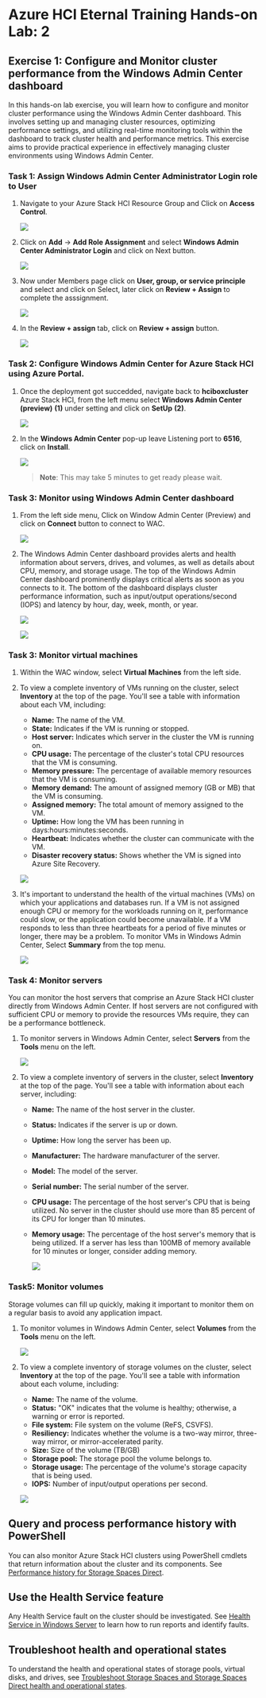 # Azure HCI Eternal Training Hands-on Lab: 2

## Exercise 1: Configure and Monitor cluster performance from the Windows Admin Center dashboard

In this hands-on lab exercise, you will learn how to configure and monitor cluster performance using the Windows Admin Center dashboard. This involves setting up and managing cluster resources, optimizing performance settings, and utilizing real-time monitoring tools within the dashboard to track cluster health and performance metrics. This exercise aims to provide practical experience in effectively managing cluster environments using Windows Admin Center.

### Task 1: Assign Windows Admin Center Administrator Login role to User 

1. Navigate to your Azure Stack HCI Resource Group and Click on **Access Control**.

    ![](./media/accesscontrol.png)

2. Click on **Add** -> **Add Role Assignment** and select **Windows Admin Center Administrator Login** and click on Next button.

    ![](./media/roleassign.png)

3. Now under Members page click on **User, group, or service principle** and select **<inject key="AzureAdUserEmail"></inject>** and click on Select, later click on **Review + Assign** to complete the asssignment.

   ![](./media/roletotheuser.png)

4. In the **Review + assign** tab, click on **Review + assign** button.

   ![](./media/roletotheuser1.png)


### Task 2: Configure Windows Admin Center for Azure Stack HCI using Azure Portal.

1. Once the deployment got succedded, navigate back to **hciboxcluster** Azure Stack HCI, from the left menu select **Windows Admin Center (preview)** **(1)** under setting and click on **SetUp** **(2)**.

   ![](media/wac-setup.png)

2. In the **Windows Admin Center** pop-up leave Listening port to **6516**, click on **Install**. 

   ![](media/wac-install.png)

    >**Note**: This may take 5 minutes to get ready please wait.


### Task 3: Monitor using Windows Admin Center dashboard


1. From the left side menu, Click on Window Admin Center (Preview) and click on **Connect** button to connect to WAC.

     ![](media/connectwac.png)

2. The Windows Admin Center dashboard provides alerts and health information about servers, drives, and volumes, as well as details about CPU, memory, and storage usage. The top of the Windows Admin Center dashboard prominently displays critical alerts as soon as you connects to it. The bottom of the dashboard displays cluster performance information, such as input/output operations/second (IOPS) and latency by hour, day, week, month, or year.

    ![](media/dashboard1.png)

    ![](media/dashboard2.png)

### Task 3: Monitor virtual machines

1. Within the WAC window, select **Virtual Machines** from the left side.

2.  To view a complete inventory of VMs running on the cluster, select **Inventory** at the top of the page. You'll see a table with information about each VM, including:

    - **Name:** The name of the VM.
    - **State:** Indicates if the VM is running or stopped.
    - **Host server:** Indicates which server in the cluster the VM is running on.
    - **CPU usage:** The percentage of the cluster's total CPU resources that the VM is consuming.
    - **Memory pressure:** The percentage of available memory resources that the VM is consuming.
    - **Memory demand:** The amount of assigned memory (GB or MB) that the VM is consuming.
    - **Assigned memory:** The total amount of memory assigned to the VM.
    - **Uptime:** How long the VM has been running in days:hours:minutes:seconds.
    - **Heartbeat:** Indicates whether the cluster can communicate with the VM.
    - **Disaster recovery status:** Shows whether the VM is signed into Azure Site Recovery.

    ![](media/vmmonitor1.png)
    
3. It's important to understand the health of the virtual machines (VMs) on which your applications and databases run. If a VM is not assigned enough CPU or memory for the workloads running on it, performance could slow, or the application could become unavailable. If a VM responds to less than three heartbeats for a period of five minutes or longer, there may be a problem. To monitor VMs in Windows Admin Center, Select **Summary** from the top menu.
   
    ![](media/VMmonitor2.png)

### Task 4: Monitor servers

 You can monitor the host servers that comprise an Azure Stack HCI cluster directly from Windows Admin Center. If host servers are not configured with sufficient CPU or memory to provide the resources VMs require, they can be a performance bottleneck.

1. To monitor servers in Windows Admin Center, select **Servers** from the **Tools** menu on the left.

   ![](media/servermonitor1.png)

2. To view a complete inventory of servers in the cluster, select **Inventory** at the top of the page. You'll see a table with information about each server, including:

    - **Name:** The name of the host server in the cluster.
    - **Status:** Indicates if the server is up or down.
    - **Uptime:** How long the server has been up.
    - **Manufacturer:** The hardware manufacturer of the server.
    - **Model:** The model of the server.
    - **Serial number:** The serial number of the server.
    - **CPU usage:** The percentage of the host server's CPU that is being utilized. No server in the cluster should use more than 85 percent of its CPU for longer than 10 minutes. 
    - **Memory usage:** The percentage of the host server's memory that is being utilized. If a server has less than 100MB of memory available for 10 minutes or longer, consider adding memory.
  
      ![](media/servermonitor2.png)

### Task5: Monitor volumes

Storage volumes can fill up quickly, making it important to monitor them on a regular basis to avoid any application impact. 

1. To monitor volumes in Windows Admin Center, select **Volumes** from the **Tools** menu on  the left.
   
    ![](media/volumes1.png)
   
3. To view a complete inventory of storage volumes on the cluster, select **Inventory** at the top of the page. You'll see a table with information about each volume, including:

    - **Name:** The name of the volume.
    - **Status:** "OK" indicates that the volume is healthy; otherwise, a warning or error is reported.
    - **File system:** File system on the volume (ReFS, CSVFS).
    - **Resiliency:** Indicates whether the volume is a two-way mirror, three-way mirror, or mirror-accelerated parity.
    - **Size:** Size of the volume (TB/GB)
    - **Storage pool:** The storage pool the volume belongs to.
    - **Storage usage:** The percentage of the volume's storage capacity that is being used.
    - **IOPS:** Number of input/output operations per second.
  
   ![](media/volumes2.png)

## Query and process performance history with PowerShell

You can also monitor Azure Stack HCI clusters using PowerShell cmdlets that return information about the cluster and its components. See [Performance history for Storage Spaces Direct](/windows-server/storage/storage-spaces/performance-history).

## Use the Health Service feature

Any Health Service fault on the cluster should be investigated. See [Health Service in Windows Server](/windows-server/failover-clustering/health-service-overview) to learn how to run reports and identify faults.

## Troubleshoot health and operational states

To understand the health and operational states of storage pools, virtual disks, and drives, see [Troubleshoot Storage Spaces and Storage Spaces Direct health and operational states](/windows-server/storage/storage-spaces/storage-spaces-states).
